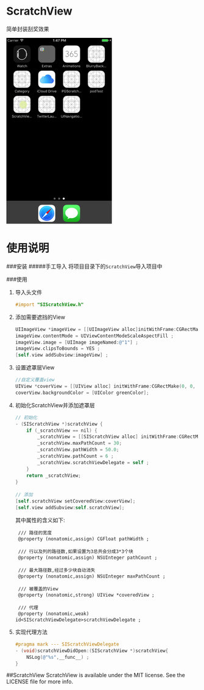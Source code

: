 # ScratchView
简单封装刮奖效果

![img](screenshot.gif)

使用说明
======
###安装
#####手工导入
将项目目录下的`ScratchView`导入项目中

###使用
1. 导入头文件
		
	```objective-c
	#import "SIScratchView.h"
	```
	
2. 添加需要遮挡的View

	```objective-c
	UIImageView *imageView = [[UIImageView alloc]initWithFrame:CGRectMake(75,100, 150, 250) ];
    imageView.contentMode = UIViewContentModeScaleAspectFill ;
    imageView.image = [UIImage imageNamed:@"1"] ;
    imageView.clipsToBounds = YES ;
    [self.view addSubview:imageView] ;
	```
	
3. 设置遮罩层View

    ```objective-c
    //自定义覆盖view
    UIView *coverView = [[UIView alloc] initWithFrame:CGRectMake(0, 0, 150, 250)];
    coverView.backgroundColor = [UIColor greenColor];
	```
	
4. 初始化ScratchView并添加遮罩层

	```objective-c
	// 初始化
	- (SIScratchView *)scratchView {
   	 	if (_scratchView == nil) {
        	_scratchView = [[SIScratchView alloc] initWithFrame:CGRectMake(75, 100, 150, 250)];
        	_scratchView.maxPathCount = 30;
        	_scratchView.pathWidth = 50.0;
        	_scratchView.pathCount = 6 ;
        	_scratchView.scratchViewDelegate = self ;
    	}
    	return _scratchView;
	}
	
	// 添加
    [self.scratchView setCoveredView:coverView];
    [self.view addSubview:self.scratchView];
	```
	
	其中属性的含义如下:

		/// 路径的宽度
		@property (nonatomic,assign) CGFloat pathWidth ;

		/// 行以及列的路径数,如果设置为3总共会分成3*3个块
		@property (nonatomic,assign) NSUInteger pathCount ;

		/// 最大路径数,经过多少块自动消失
		@property (nonatomic,assign) NSUInteger maxPathCount ;

		/// 被覆盖的View
		@property (nonatomic,strong) UIView *coveredView ;

		/// 代理
		@property (nonatomic,weak) id<SIScratchViewDelegate>scratchViewDelegate ;
		
5. 实现代理方法

	```objective-c
	#pragma mark --- SIScratchViewDelegate
	- (void)scratchViewDidOpen:(SIScratchView *)scratchView{
    	NSLog(@"%s",__func__) ;
	}

	```
	
##ScratchView
ScratchView is available under the MIT license. See the LICENSE file for more info.
	

